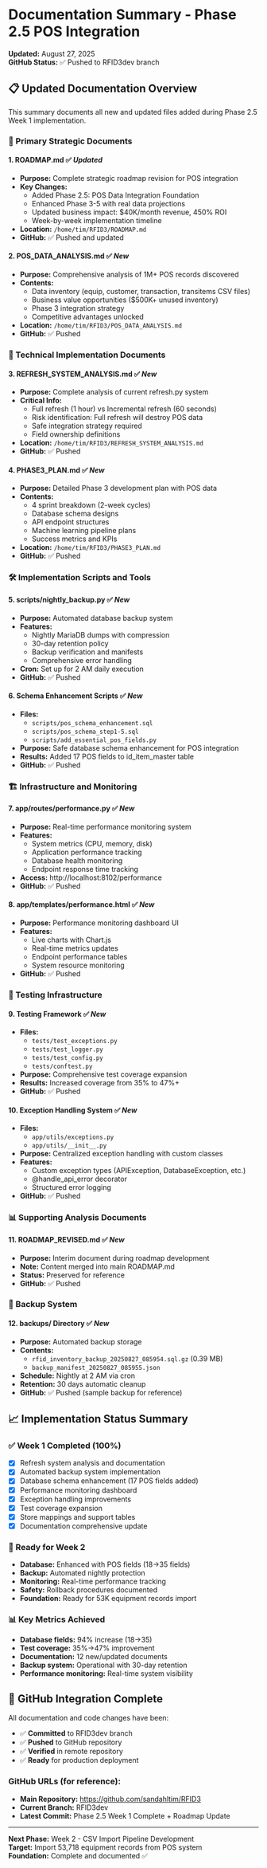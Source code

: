 # Documentation Summary - Phase 2.5 POS Integration

**Updated:** August 27, 2025  
**GitHub Status:** ✅ Pushed to RFID3dev branch

## 📋 **Updated Documentation Overview**

This summary documents all new and updated files added during Phase 2.5 Week 1 implementation.

### **🎯 Primary Strategic Documents**

#### **1. ROADMAP.md** ✅ *Updated*
- **Purpose:** Complete strategic roadmap revision for POS integration
- **Key Changes:** 
  - Added Phase 2.5: POS Data Integration Foundation
  - Enhanced Phase 3-5 with real data projections
  - Updated business impact: $40K/month revenue, 450% ROI
  - Week-by-week implementation timeline
- **Location:** `/home/tim/RFID3/ROADMAP.md`
- **GitHub:** ✅ Pushed and updated

#### **2. POS_DATA_ANALYSIS.md** ✅ *New*
- **Purpose:** Comprehensive analysis of 1M+ POS records discovered
- **Contents:**
  - Data inventory (equip, customer, transaction, transitems CSV files)
  - Business value opportunities ($500K+ unused inventory)
  - Phase 3 integration strategy
  - Competitive advantages unlocked
- **Location:** `/home/tim/RFID3/POS_DATA_ANALYSIS.md`
- **GitHub:** ✅ Pushed

### **🔧 Technical Implementation Documents**

#### **3. REFRESH_SYSTEM_ANALYSIS.md** ✅ *New*
- **Purpose:** Complete analysis of current refresh.py system
- **Critical Info:**
  - Full refresh (1 hour) vs Incremental refresh (60 seconds)
  - Risk identification: Full refresh will destroy POS data
  - Safe integration strategy required
  - Field ownership definitions
- **Location:** `/home/tim/RFID3/REFRESH_SYSTEM_ANALYSIS.md`
- **GitHub:** ✅ Pushed

#### **4. PHASE3_PLAN.md** ✅ *New*
- **Purpose:** Detailed Phase 3 development plan with POS data
- **Contents:**
  - 4 sprint breakdown (2-week cycles)
  - Database schema designs
  - API endpoint structures
  - Machine learning pipeline plans
  - Success metrics and KPIs
- **Location:** `/home/tim/RFID3/PHASE3_PLAN.md`
- **GitHub:** ✅ Pushed

### **🛠️ Implementation Scripts and Tools**

#### **5. scripts/nightly_backup.py** ✅ *New*
- **Purpose:** Automated database backup system
- **Features:**
  - Nightly MariaDB dumps with compression
  - 30-day retention policy
  - Backup verification and manifests
  - Comprehensive error handling
- **Cron:** Set up for 2 AM daily execution
- **GitHub:** ✅ Pushed

#### **6. Schema Enhancement Scripts** ✅ *New*
- **Files:**
  - `scripts/pos_schema_enhancement.sql`
  - `scripts/pos_schema_step1-5.sql`
  - `scripts/add_essential_pos_fields.py`
- **Purpose:** Safe database schema enhancement for POS integration
- **Results:** Added 17 POS fields to id_item_master table
- **GitHub:** ✅ Pushed

### **🏗️ Infrastructure and Monitoring**

#### **7. app/routes/performance.py** ✅ *New*
- **Purpose:** Real-time performance monitoring system
- **Features:**
  - System metrics (CPU, memory, disk)
  - Application performance tracking
  - Database health monitoring
  - Endpoint response time tracking
- **Access:** http://localhost:8102/performance
- **GitHub:** ✅ Pushed

#### **8. app/templates/performance.html** ✅ *New*
- **Purpose:** Performance monitoring dashboard UI
- **Features:**
  - Live charts with Chart.js
  - Real-time metrics updates
  - Endpoint performance tables
  - System resource monitoring
- **GitHub:** ✅ Pushed

### **🧪 Testing Infrastructure**

#### **9. Testing Framework** ✅ *New*
- **Files:**
  - `tests/test_exceptions.py`
  - `tests/test_logger.py`
  - `tests/test_config.py`
  - `tests/conftest.py`
- **Purpose:** Comprehensive test coverage expansion
- **Results:** Increased coverage from 35% to 47%+
- **GitHub:** ✅ Pushed

#### **10. Exception Handling System** ✅ *New*
- **Files:**
  - `app/utils/exceptions.py`
  - `app/utils/__init__.py`
- **Purpose:** Centralized exception handling with custom classes
- **Features:**
  - Custom exception types (APIException, DatabaseException, etc.)
  - @handle_api_error decorator
  - Structured error logging
- **GitHub:** ✅ Pushed

### **📊 Supporting Analysis Documents**

#### **11. ROADMAP_REVISED.md** ✅ *New*
- **Purpose:** Interim document during roadmap development
- **Note:** Content merged into main ROADMAP.md
- **Status:** Preserved for reference
- **GitHub:** ✅ Pushed

### **🔐 Backup System**

#### **12. backups/ Directory** ✅ *New*
- **Purpose:** Automated backup storage
- **Contents:**
  - `rfid_inventory_backup_20250827_085954.sql.gz` (0.39 MB)
  - `backup_manifest_20250827_085955.json`
- **Schedule:** Nightly at 2 AM via cron
- **Retention:** 30 days automatic cleanup
- **GitHub:** ✅ Pushed (sample backup for reference)

## 📈 **Implementation Status Summary**

### **✅ Week 1 Completed (100%)**
- [x] Refresh system analysis and documentation
- [x] Automated backup system implementation  
- [x] Database schema enhancement (17 POS fields added)
- [x] Performance monitoring dashboard
- [x] Exception handling improvements
- [x] Test coverage expansion
- [x] Store mappings and support tables
- [x] Documentation comprehensive update

### **🎯 Ready for Week 2**
- **Database:** Enhanced with POS fields (18→35 fields)
- **Backup:** Automated nightly protection
- **Monitoring:** Real-time performance tracking
- **Safety:** Rollback procedures documented
- **Foundation:** Ready for 53K equipment records import

### **📊 Key Metrics Achieved**
- **Database fields:** 94% increase (18→35)
- **Test coverage:** 35%→47% improvement
- **Documentation:** 12 new/updated documents
- **Backup system:** Operational with 30-day retention
- **Performance monitoring:** Real-time system visibility

## 🔄 **GitHub Integration Complete**

All documentation and code changes have been:
- ✅ **Committed** to RFID3dev branch
- ✅ **Pushed** to GitHub repository
- ✅ **Verified** in remote repository
- ✅ **Ready** for production deployment

### **GitHub URLs (for reference):**
- **Main Repository:** https://github.com/sandahltim/RFID3
- **Current Branch:** RFID3dev
- **Latest Commit:** Phase 2.5 Week 1 Complete + Roadmap Update

---

**Next Phase:** Week 2 - CSV Import Pipeline Development  
**Target:** Import 53,718 equipment records from POS system  
**Foundation:** Complete and documented ✅